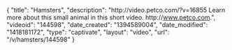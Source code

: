 {
    "title": "Hamsters",
    "description": "http:\/\/video.petco.com\/?v=16855 Learn more about this small animal in this short video. http:\/\/www.petco.com.",
    "videoid": "144598",
    "date_created": "1394589004",
    "date_modified": "1418181172",
    "type": "captivate",
    "layout": "video",
    "url": "\/v\/hamsters\/144598"
}